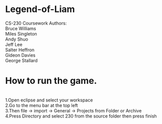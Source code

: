 # Legend-of-Liam
CS-230 Coursework
Authors:
  <br> Bruce Williams 
  <br> Miles Singleton
  <br> Andy Shuo
  <br> Jeff Lee
  <br> Salter Heffron
  <br> Gideon Davies
  <br> George Stallard

<h1>How to run the game.</h1>
  <br>1.Open eclipse and select your workspace
  <br>2.Go to the menu bar at the top left 
  <br>3.Then file -> import -> General -> Projects from Folder or Archive 
  <br>4.Press Directory and select 230 from the source folder then press finish  
